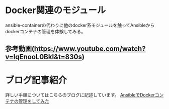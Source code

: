 # Docker関連のモジュール
ansible-containerの代わりに他のdocker系モジュールを触ってAnsibleからdockerコンテナの管理を体験してみる。
## 参考動画(https://www.youtube.com/watch?v=lqEnooL0BkI&t=830s)

# ブログ記事紹介
詳しい手順についてはこちらのブログに記述しています。
[AnsibleでDockerコンテナの管理をしてみた](https://zenn.dev/yuta28/articles/37b2990f07d5643cfa56)
